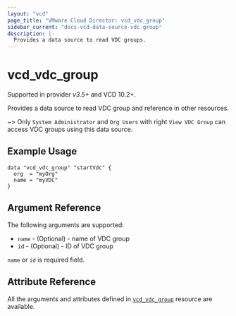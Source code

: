 ```yaml
---
layout: "vcd"
page_title: "VMware Cloud Director: vcd_vdc_group"
sidebar_current: "docs-vcd-data-source-vdc-group"
description: |-
  Provides a data source to read VDC groups.
---
```


# vcd\_vdc\_group
Supported in provider *v3.5+* and VCD 10.2+.

Provides a data source to read VDC group and reference in other resources.

~> Only `System Administrator` and `Org Users` with right `View VDC Group` can access VDC groups using this data source.

## Example Usage

```hcl
data "vcd_vdc_group" "startVdc" {
  org  = "myOrg"
  name = "myVDC"
}
```

## Argument Reference

The following arguments are supported:

* `name` - (Optional)  - name of VDC group
* `id` - (Optional)  - ID of VDC group

`name` or `id` is required field.

## Attribute Reference

All the arguments and attributes defined in
[`vcd_vdc_group`](/providers/vmware/vcd/latest/docs/resources/vcd_vdc_group) resource are available.